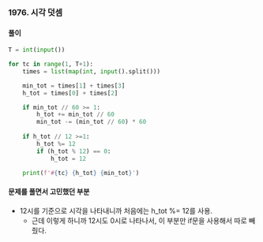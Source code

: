 ### 1976. 시각 덧셈

#### 풀이

```python
T = int(input())

for tc in range(1, T+1):
    times = list(map(int, input().split()))

    min_tot = times[1] + times[3]
    h_tot = times[0] + times[2]

    if min_tot // 60 >= 1:
        h_tot += min_tot // 60
        min_tot -= (min_tot // 60) * 60 
    
    if h_tot // 12 >=1:
        h_tot %= 12
        if (h_tot % 12) == 0:
            h_tot = 12

    print(f'#{tc} {h_tot} {min_tot}')
```

#### 문제를 풀면서 고민했던 부분

- 12시를 기준으로 시각을 나타내니까 처음에는 h_tot %= 12를 사용.
  - 근데 이렇게 하니까 12시도 0시로 나타나서, 이 부분만 if문을 사용해서 따로 빼줬다.